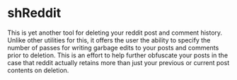 # shReddit
This is yet another tool for deleting your reddit post and comment history. Unlike other utilities for this, it offers the user the ability to specify the number of passes for writing garbage edits to your posts and comments prior to deletion. This is an effort to help further obfuscate your posts in the case that reddit actually retains more than just your previous or current post contents on deletion.
